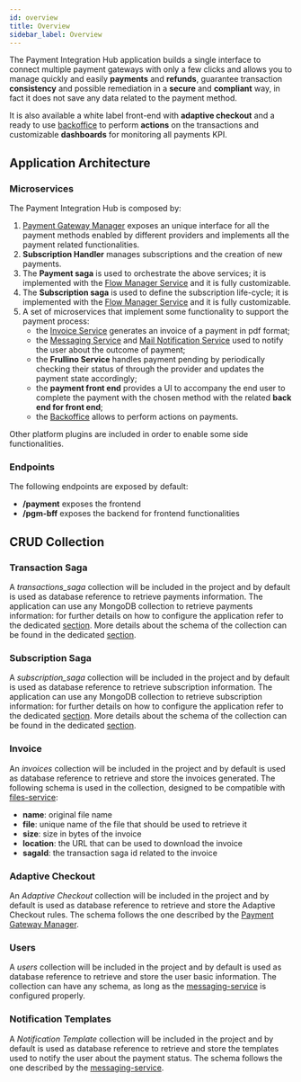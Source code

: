 ```yaml
---
id: overview
title: Overview
sidebar_label: Overview
---
```


<!--
WARNING: this file was automatically generated by Mia-Platform Doc Aggregator.
DO NOT MODIFY IT BY HAND.
Instead, modify the source file and run the aggregator to regenerate this file.
-->

The Payment Integration Hub application builds a single interface to connect multiple payment gateways with only a few clicks and allows you to manage quickly and easily **payments** and **refunds**, guarantee transaction **consistency** and possible remediation in a **secure** and **compliant** way, in fact it does not save any data related to the payment method.

It is also available a white label front-end with **adaptive checkout** and a ready to use [backoffice](../../microfrontend-composer/overview.md) to perform **actions** on the transactions and customizable **dashboards** for monitoring all payments KPI. 

## Application Architecture

### Microservices

The Payment Integration Hub is composed by:
1. [Payment Gateway Manager](../../runtime_suite/payment-gateway-manager/overview) exposes an unique interface for all the payment methods enabled by different providers and implements all the payment related functionalities.
2. **Subscription Handler** manages subscriptions and the creation of new payments.
3. The **Payment saga** is used to orchestrate the above services; it is implemented with the [Flow Manager Service](../../runtime_suite/flow-manager-service/overview) and it is fully customizable.
4. The **Subscription saga** is used to define the subscription life-cycle; it is implemented with the [Flow Manager Service](../../runtime_suite/flow-manager-service/overview) and it is fully customizable.
5. A set of microservices that implement some functionality to support the payment process:
    - the [Invoice Service](../../runtime_suite/invoice-service/overview) generates an invoice of a payment in pdf format;
    - the [Messaging Service](../../runtime_suite/messaging-service/overview) and [Mail Notification Service](../../runtime_suite/ses-mail-notification-service/usage) used to notify the user about the outcome of payment;
    - the **Frullino Service** handles payment pending by periodically checking their status of through the provider and updates the payment state accordingly;
    - the **payment front end** provides a UI to accompany the end user to complete the payment with the chosen method with the related **back end for front end**;
    - the [Backoffice](../../microfrontend-composer/overview.md) allows to perform actions on payments.

Other platform plugins are included in order to enable some side functionalities.

### Endpoints

The following endpoints are exposed by default:
- **/payment** exposes the frontend
- **/pgm-bff** exposes the backend for frontend functionalities


## CRUD Collection

### Transaction Saga
A *transactions_saga* collection will be included in the project and by default is used as database reference to retrieve payments information.
The application can use any MongoDB collection to retrieve payments information: for further details on how to configure the application refer to the dedicated [section](./50_configuration.md).
More details about the schema of the collection can be found in the dedicated [section](./20_payment_saga.md).

### Subscription Saga
A *subscription_saga* collection will be included in the project and by default is used as database reference to retrieve subscription information.
The application can use any MongoDB collection to retrieve subscription information: for further details on how to configure the application refer to the dedicated [section](./50_configuration.md).
More details about the schema of the collection can be found in the dedicated [section](./30_subscription_saga.md).

### Invoice
An *invoices* collection will be included in the project and by default is used as database reference to retrieve and store the invoices generated.
The following schema is used in the collection, designed to be compatible with [files-service](../../runtime_suite/files-service/configuration):
- **name**: original file name
- **file**: unique name of the file that should be used to retrieve it
- **size**:  size in bytes of the invoice
- **location**: the URL that can be used to download the invoice
- **sagaId**: the transaction saga id related to the invoice

### Adaptive Checkout
An *Adaptive Checkout* collection will be included in the project and by default is used as database reference to retrieve and store the Adaptive Checkout rules.
The schema follows the one described by the [Payment Gateway Manager](../../runtime_suite/payment-gateway-manager/adaptive_checkout).

### Users
A *users* collection will be included in the project and by default is used as database reference to retrieve and store the user basic information.
The collection can have any schema, as long as the [messaging-service](../../runtime_suite/messaging-service/configuration#service-configuration) is configured properly.

### Notification Templates
A *Notification Template* collection will be included in the project and by default is used as database reference to retrieve and store the templates used to notify the user about the payment status.
The schema follows the one described by the [messaging-service](../../runtime_suite/messaging-service/configuration#templates-crud).
